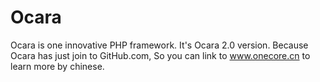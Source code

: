 # Ocara
Ocara is one innovative PHP framework.
It's Ocara 2.0 version.
Because Ocara has just join to GitHub.com, So you can link to www.onecore.cn to learn more by chinese.
